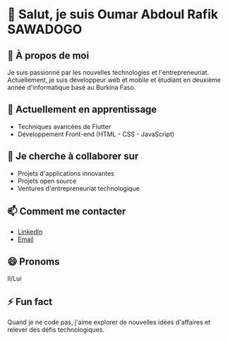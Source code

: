 # 👋 Salut, je suis Oumar Abdoul Rafik SAWADOGO                                

## 👀 À propos de moi
Je suis passionné par les nouvelles technologies et l'entrepreneuriat. Actuellement, je suis développeur web et mobile  et étudiant en deuxième année d'informatique basé au Burkina Faso.

## 🌱 Actuellement en apprentissage
- Techniques avancées de Flutter
- Développement Front-end (HTML - CSS - JavaScript)

## 💞️ Je cherche à collaborer sur
- Projets d'applications innovantes
- Projets open source 
- Ventures d'entrepreneuriat technologique

## 📫 Comment me contacter
- [LinkedIn](https://www.linkedin.com/in/rafik-sawadogo-a169252a1) 
- [Email](mailto:www.rafiksawadogo@gmail.com)

## 😄 Pronoms
Il/Lui

## ⚡ Fun fact
Quand je ne code pas, j'aime explorer de nouvelles idées d'affaires et relever des défis technologiques.

<!---
Rafik226/Rafik226 est un dépôt ✨ spécial ✨ car son `README.md` (ce fichier) apparaît sur votre profil GitHub.
Vous pouvez cliquer sur le lien de prévisualisation pour voir vos modifications.
--->
